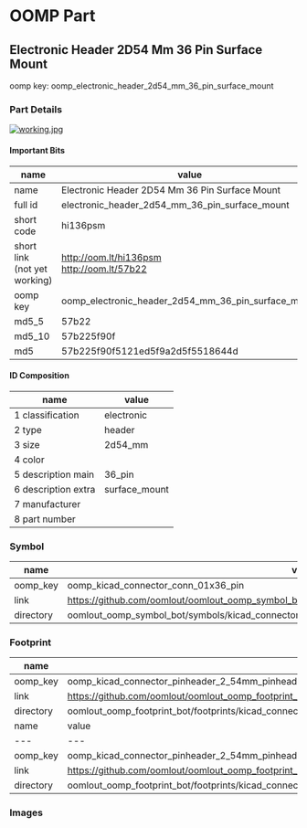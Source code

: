 # OOMP Part  
## Electronic Header 2D54 Mm 36 Pin Surface Mount  
  
oomp key: oomp_electronic_header_2d54_mm_36_pin_surface_mount  
  
### Part Details  
  
[![working.jpg](working_600.jpg)](working.jpg)  
  
#### Important Bits  
| name | value | 
| --- | --- | 
| name | Electronic Header 2D54 Mm 36 Pin Surface Mount | 
| full id | electronic_header_2d54_mm_36_pin_surface_mount | 
| short code | hi136psm | 
| short link<br>(not yet working) | http://oom.lt/hi136psm<br>http://oom.lt/57b22 | 
| oomp key | oomp_electronic_header_2d54_mm_36_pin_surface_mount | 
| md5_5 | 57b22 | 
| md5_10 | 57b225f90f | 
| md5 | 57b225f90f5121ed5f9a2d5f5518644d | 
#### ID Composition  
| name | value | 
| --- | --- | 
| 1 classification | electronic | 
| 2 type | header | 
| 3 size | 2d54_mm | 
| 4 color |  | 
| 5 description main | 36_pin | 
| 6 description extra | surface_mount | 
| 7 manufacturer |  | 
| 8 part number |  | 
### Symbol  
| name | value | 
| --- | --- | 
| oomp_key | oomp_kicad_connector_conn_01x36_pin | 
| link | https://github.com/oomlout/oomlout_oomp_symbol_bot/tree/main/symbols/kicad_connector_conn_01x36_pin | 
| directory | oomlout_oomp_symbol_bot/symbols/kicad_connector_conn_01x36_pin//working/working.kicad_sym | 
### Footprint  
| name | value | 
| --- | --- | 
| oomp_key | oomp_kicad_connector_pinheader_2_54mm_pinheader_1x36_p2_54mm_vertical | 
| link | https://github.com/oomlout/oomlout_oomp_footprint_bot/tree/main/foootprntss/kicad_connector_pinheader_2_54mm_pinheader_1x36_p2_54mm_vertical | 
| directory | oomlout_oomp_footprint_bot/footprints/kicad_connector_pinheader_2_54mm_pinheader_1x36_p2_54mm_vertical//working/working.kicad_mod | 
| name | value | 
| --- | --- | 
| oomp_key | oomp_kicad_connector_pinheader_2_54mm_pinheader_1x36_p2_54mm_vertical_smd_pin | 
| link | https://github.com/oomlout/oomlout_oomp_footprint_bot/tree/main/foootprntss/kicad_connector_pinheader_2_54mm_pinheader_1x36_p2_54mm_vertical_smd_pin | 
| directory | oomlout_oomp_footprint_bot/footprints/kicad_connector_pinheader_2_54mm_pinheader_1x36_p2_54mm_vertical_smd_pin//working/working.kicad_mod | 
### Images  
